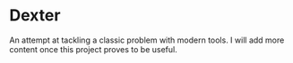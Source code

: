 # Dexter

An attempt at tackling a classic problem with modern tools.
I will add more content once this project proves to be useful.
